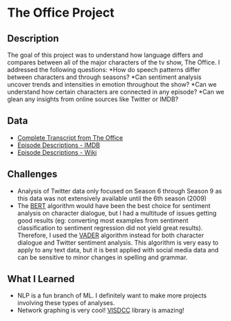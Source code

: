 # The Office Project

## Description

The goal of this project was to understand how language differs and compares between all of the major characters of the tv show, The Office.  I addressed the following questions:
*How do speech patterns differ between characters and through seasons?
*Can sentiment analysis uncover trends and intensities in emotion throughout the show?
*Can we understand how certain characters are connected in any episode?
*Can we glean any insights from online sources like Twitter or IMDB?

## Data
* [Complete Transcript from The Office](https://www.kaggle.com/nasirkhalid24/the-office-us-complete-dialoguetranscript/version/1#)
* [Episode Descriptions - IMDB](https://www.imdb.com/title/tt0386676/episodes?season=1)
* [Episode Descriptions - Wiki](https://en.wikipedia.org/wiki/The_Office_(American_season_1))

## Challenges
* Analysis of Twitter data only focused on Season 6 through Season 9 as this data was not extensively available until the 6th season (2009)
* The [BERT](https://github.com/thoailinh/Sentiment-Analysis-using-BERT) algorithm would have been the best choice for sentiment analysis on character dialogue, but I had a multitude of issues getting good results (eg: converting most examples from sentiment classification to sentiment regression did not yield great results).  Therefore, I used the [VADER](https://github.com/cjhutto/vaderSentiment) algorithm instead for both character dialogue and Twitter sentiment analysis.  This algorithm is very easy to apply to any text data, but it is best applied with social media data and can be sensitive to minor changes in spelling and grammar.  

## What I Learned
* NLP is a fun branch of ML.  I definitely want to make more projects involving these types of analyses.
* Network graphing is very cool!  [VISDCC](https://github.com/jimmybow/visdcc) library is amazing!
